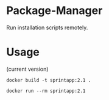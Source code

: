 # Package-Manager
Run installation scripts remotely.

# Usage
(current version) 

`docker build -t sprintapp:2.1 .`

`docker run --rm sprintapp:2.1`